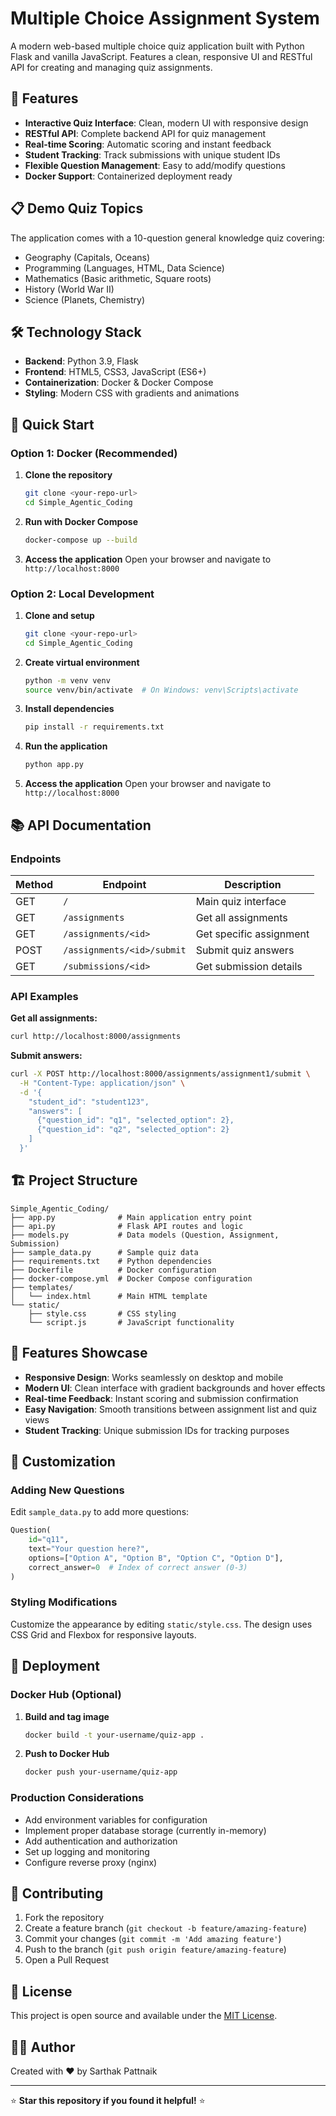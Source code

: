 # Multiple Choice Assignment System

A modern web-based multiple choice quiz application built with Python Flask and vanilla JavaScript. Features a clean, responsive UI and RESTful API for creating and managing quiz assignments.

## 🚀 Features

- **Interactive Quiz Interface**: Clean, modern UI with responsive design
- **RESTful API**: Complete backend API for quiz management
- **Real-time Scoring**: Automatic scoring and instant feedback
- **Student Tracking**: Track submissions with unique student IDs
- **Flexible Question Management**: Easy to add/modify questions
- **Docker Support**: Containerized deployment ready

## 📋 Demo Quiz Topics

The application comes with a 10-question general knowledge quiz covering:
- Geography (Capitals, Oceans)
- Programming (Languages, HTML, Data Science)
- Mathematics (Basic arithmetic, Square roots)
- History (World War II)
- Science (Planets, Chemistry)

## 🛠️ Technology Stack

- **Backend**: Python 3.9, Flask
- **Frontend**: HTML5, CSS3, JavaScript (ES6+)
- **Containerization**: Docker & Docker Compose
- **Styling**: Modern CSS with gradients and animations

## 🚀 Quick Start

### Option 1: Docker (Recommended)

1. **Clone the repository**
   ```bash
   git clone <your-repo-url>
   cd Simple_Agentic_Coding
   ```

2. **Run with Docker Compose**
   ```bash
   docker-compose up --build
   ```

3. **Access the application**
   Open your browser and navigate to `http://localhost:8000`

### Option 2: Local Development

1. **Clone and setup**
   ```bash
   git clone <your-repo-url>
   cd Simple_Agentic_Coding
   ```

2. **Create virtual environment**
   ```bash
   python -m venv venv
   source venv/bin/activate  # On Windows: venv\Scripts\activate
   ```

3. **Install dependencies**
   ```bash
   pip install -r requirements.txt
   ```

4. **Run the application**
   ```bash
   python app.py
   ```

5. **Access the application**
   Open your browser and navigate to `http://localhost:8000`

## 📚 API Documentation

### Endpoints

| Method | Endpoint | Description |
|--------|----------|-------------|
| GET | `/` | Main quiz interface |
| GET | `/assignments` | Get all assignments |
| GET | `/assignments/<id>` | Get specific assignment |
| POST | `/assignments/<id>/submit` | Submit quiz answers |
| GET | `/submissions/<id>` | Get submission details |

### API Examples

**Get all assignments:**
```bash
curl http://localhost:8000/assignments
```

**Submit answers:**
```bash
curl -X POST http://localhost:8000/assignments/assignment1/submit \
  -H "Content-Type: application/json" \
  -d '{
    "student_id": "student123",
    "answers": [
      {"question_id": "q1", "selected_option": 2},
      {"question_id": "q2", "selected_option": 2}
    ]
  }'
```

## 🏗️ Project Structure

```
Simple_Agentic_Coding/
├── app.py              # Main application entry point
├── api.py              # Flask API routes and logic
├── models.py           # Data models (Question, Assignment, Submission)
├── sample_data.py      # Sample quiz data
├── requirements.txt    # Python dependencies
├── Dockerfile          # Docker configuration
├── docker-compose.yml  # Docker Compose configuration
├── templates/
│   └── index.html      # Main HTML template
└── static/
    ├── style.css       # CSS styling
    └── script.js       # JavaScript functionality
```

## 🎨 Features Showcase

- **Responsive Design**: Works seamlessly on desktop and mobile
- **Modern UI**: Clean interface with gradient backgrounds and hover effects
- **Real-time Feedback**: Instant scoring and submission confirmation
- **Easy Navigation**: Smooth transitions between assignment list and quiz views
- **Student Tracking**: Unique submission IDs for tracking purposes

## 🔧 Customization

### Adding New Questions

Edit `sample_data.py` to add more questions:

```python
Question(
    id="q11",
    text="Your question here?",
    options=["Option A", "Option B", "Option C", "Option D"],
    correct_answer=0  # Index of correct answer (0-3)
)
```

### Styling Modifications

Customize the appearance by editing `static/style.css`. The design uses CSS Grid and Flexbox for responsive layouts.

## 🚀 Deployment

### Docker Hub (Optional)

1. **Build and tag image**
   ```bash
   docker build -t your-username/quiz-app .
   ```

2. **Push to Docker Hub**
   ```bash
   docker push your-username/quiz-app
   ```

### Production Considerations

- Add environment variables for configuration
- Implement proper database storage (currently in-memory)
- Add authentication and authorization
- Set up logging and monitoring
- Configure reverse proxy (nginx)

## 🤝 Contributing

1. Fork the repository
2. Create a feature branch (`git checkout -b feature/amazing-feature`)
3. Commit your changes (`git commit -m 'Add amazing feature'`)
4. Push to the branch (`git push origin feature/amazing-feature`)
5. Open a Pull Request

## 📝 License

This project is open source and available under the [MIT License](LICENSE).

## 👨‍💻 Author

Created with ❤️ by Sarthak Pattnaik

---

⭐ **Star this repository if you found it helpful!** ⭐

